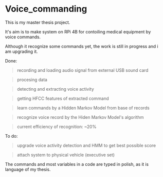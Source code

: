 # Voice_commanding

This is my master thesis project.

It's aim is to make system on RPi 4B for contoiling medical equipment by voice commands.

Although it recognize some commands yet, the work is still in progress and i am upgrading it.

Done:
> recording and loading audio signal from external USB sound card

> procesing data

> detecting and extracting voice activity

> getting HFCC features of extracted command

> learn commands by a Hidden Markov Model from base of records

> recognize voice record by the Hiden Markov Model's algorithm 

> current efficiency of recognition: ~20%

To do:
> upgrade voice activity detection and HMM to get best possible score

> attach system to physical vehicle (executive set)

The commands and most variables in a code are typed in polish, as it is language of my thesis. 
